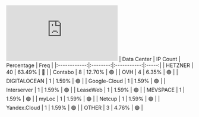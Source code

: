 ![Diagramm](https://github.com/obajay/StateSync-snapshots/blob/main/Projects/OKP4/1/README.md)
| Data Center | IP Count | Percentage | Freq |
|:------------:|:--------:|:-----------:|:-----:|
| HETZNER | 40 | 63.49% | 🔴 |
| Contabo | 8 | 12.70% | 🟢 |
| OVH | 4 | 6.35% | 🟢 |
| DIGITALOCEAN | 1 | 1.59% | 🟢 |
| Google-Cloud | 1 | 1.59% | 🟢 |
| Interserver | 1 | 1.59% | 🟢 |
| LeaseWeb | 1 | 1.59% | 🟢 |
| MEVSPACE | 1 | 1.59% | 🟢 |
| myLoc | 1 | 1.59% | 🟢 |
| Netcup | 1 | 1.59% | 🟢 |
| Yandex.Cloud | 1 | 1.59% | 🟢 |
| OTHER | 3 | 4.76% | 🟢 |